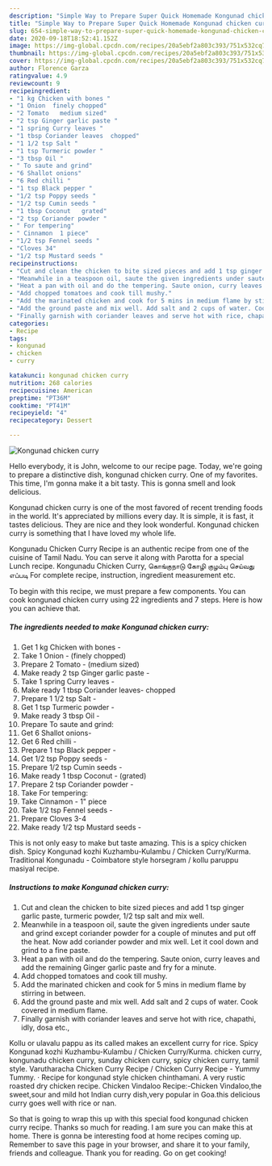 ```yaml
---
description: "Simple Way to Prepare Super Quick Homemade Kongunad chicken curry"
title: "Simple Way to Prepare Super Quick Homemade Kongunad chicken curry"
slug: 654-simple-way-to-prepare-super-quick-homemade-kongunad-chicken-curry
date: 2020-09-18T18:52:41.152Z
image: https://img-global.cpcdn.com/recipes/20a5ebf2a803c393/751x532cq70/kongunad-chicken-curry-recipe-main-photo.jpg
thumbnail: https://img-global.cpcdn.com/recipes/20a5ebf2a803c393/751x532cq70/kongunad-chicken-curry-recipe-main-photo.jpg
cover: https://img-global.cpcdn.com/recipes/20a5ebf2a803c393/751x532cq70/kongunad-chicken-curry-recipe-main-photo.jpg
author: Florence Garza
ratingvalue: 4.9
reviewcount: 9
recipeingredient:
- "1 kg Chicken with bones "
- "1 Onion  finely chopped"
- "2 Tomato   medium sized"
- "2 tsp Ginger garlic paste "
- "1 spring Curry leaves "
- "1 tbsp Coriander leaves  chopped"
- "1 1/2 tsp Salt "
- "1 tsp Turmeric powder "
- "3 tbsp Oil "
- " To saute and grind"
- "6 Shallot onions"
- "6 Red chilli "
- "1 tsp Black pepper "
- "1/2 tsp Poppy seeds "
- "1/2 tsp Cumin seeds "
- "1 tbsp Coconut   grated"
- "2 tsp Coriander powder "
- " For tempering"
- " Cinnamon  1 piece"
- "1/2 tsp Fennel seeds "
- "Cloves 34"
- "1/2 tsp Mustard seeds "
recipeinstructions:
- "Cut and clean the chicken to bite sized pieces and add 1 tsp ginger garlic paste, turmeric powder, 1/2 tsp salt and mix well."
- "Meanwhile in a teaspoon oil, saute the given ingredients under saute and grind except coriander powder for a couple of minutes and put off the heat. Now add coriander powder and mix well. Let it cool down and grind to a fine paste."
- "Heat a pan with oil and do the tempering. Saute onion, curry leaves and add the remaining Ginger garlic paste and fry for a minute."
- "Add chopped tomatoes and cook till mushy."
- "Add the marinated chicken and cook for 5 mins in medium flame by stirring in between."
- "Add the ground paste and mix well. Add salt and 2 cups of water. Cook covered in medium flame."
- "Finally garnish with coriander leaves and serve hot with rice, chapathi, idly, dosa etc.,"
categories:
- Recipe
tags:
- kongunad
- chicken
- curry

katakunci: kongunad chicken curry 
nutrition: 268 calories
recipecuisine: American
preptime: "PT36M"
cooktime: "PT41M"
recipeyield: "4"
recipecategory: Dessert

---
```



![Kongunad chicken curry](https://img-global.cpcdn.com/recipes/20a5ebf2a803c393/751x532cq70/kongunad-chicken-curry-recipe-main-photo.jpg)

Hello everybody, it is John, welcome to our recipe page. Today, we're going to prepare a distinctive dish, kongunad chicken curry. One of my favorites. This time, I'm gonna make it a bit tasty. This is gonna smell and look delicious.

Kongunad chicken curry is one of the most favored of recent trending foods in the world. It's appreciated by millions every day. It is simple, it is fast, it tastes delicious. They are nice and they look wonderful. Kongunad chicken curry is something that I have loved my whole life.

Kongunadu Chicken Curry Recipe is an authentic recipe from one of the cuisine of Tamil Nadu. You can serve it along with Parotta for a special Lunch recipe. Kongunadu Chicken Curry, கொங்குநாடு கோழி குழம்பு செய்வது எப்படி For complete recipe, instruction, ingredient measurement etc.


To begin with this recipe, we must prepare a few components. You can cook kongunad chicken curry using 22 ingredients and 7 steps. Here is how you can achieve that.

<!--inarticleads1-->

##### The ingredients needed to make Kongunad chicken curry:

1. Get 1 kg Chicken with bones -
1. Take 1 Onion - (finely chopped)
1. Prepare 2 Tomato -  (medium sized)
1. Make ready 2 tsp Ginger garlic paste -
1. Take 1 spring Curry leaves -
1. Make ready 1 tbsp Coriander leaves-  chopped
1. Prepare 1 1/2 tsp Salt -
1. Get 1 tsp Turmeric powder -
1. Make ready 3 tbsp Oil -
1. Prepare  To saute and grind:
1. Get 6 Shallot onions-
1. Get 6 Red chilli -
1. Prepare 1 tsp Black pepper -
1. Get 1/2 tsp Poppy seeds -
1. Prepare 1/2 tsp Cumin seeds -
1. Make ready 1 tbsp Coconut -  (grated)
1. Prepare 2 tsp Coriander powder -
1. Take  For tempering:
1. Take  Cinnamon - 1&#34; piece
1. Take 1/2 tsp Fennel seeds -
1. Prepare Cloves 3-4
1. Make ready 1/2 tsp Mustard seeds -


This is not only easy to make but taste amazing. This is a spicy chicken dish. Spicy Kongunad kozhi Kuzhambu-Kulambu / Chicken Curry/Kurma. Traditional Kongunadu - Coimbatore style horsegram / kollu paruppu masiyal recipe. 

<!--inarticleads2-->

##### Instructions to make Kongunad chicken curry:

1. Cut and clean the chicken to bite sized pieces and add 1 tsp ginger garlic paste, turmeric powder, 1/2 tsp salt and mix well.
1. Meanwhile in a teaspoon oil, saute the given ingredients under saute and grind except coriander powder for a couple of minutes and put off the heat. Now add coriander powder and mix well. Let it cool down and grind to a fine paste.
1. Heat a pan with oil and do the tempering. Saute onion, curry leaves and add the remaining Ginger garlic paste and fry for a minute.
1. Add chopped tomatoes and cook till mushy.
1. Add the marinated chicken and cook for 5 mins in medium flame by stirring in between.
1. Add the ground paste and mix well. Add salt and 2 cups of water. Cook covered in medium flame.
1. Finally garnish with coriander leaves and serve hot with rice, chapathi, idly, dosa etc.,


Kollu or ulavalu pappu as its called makes an excellent curry for rice. Spicy Kongunad kozhi Kuzhambu-Kulambu / Chicken Curry/Kurma. chicken curry, kongunadu chicken curry, sunday chicken curry, spicy chicken curry, tamil style. Varutharacha Chicken Curry Recipe / Chicken Curry Recipe - Yummy Tummy. · Recipe for kongunad style chicken chinthamani. A very rustic roasted dry chicken recipe. Chicken Vindaloo Recipe:-Chicken Vindaloo,the sweet,sour and mild hot Indian curry dish,very popular in Goa.this delicious curry goes well with rice or nan. 

So that is going to wrap this up with this special food kongunad chicken curry recipe. Thanks so much for reading. I am sure you can make this at home. There is gonna be interesting food at home recipes coming up. Remember to save this page in your browser, and share it to your family, friends and colleague. Thank you for reading. Go on get cooking!
